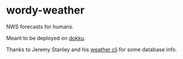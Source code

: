 wordy-weather
=============

NWS forecasts for humans.

Meant to be deployed on [dokku](https://github.com/progrium/dokku).

Thanks to Jeremy Stanley and his [weather cli](http://fungi.yuggoth.org/weather/) for some database info.
